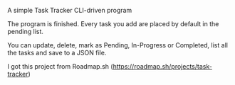 A simple Task Tracker CLI-driven program

The program is finished. Every task you add are placed by default in the pending list.

You can update, delete, mark as Pending, In-Progress or Completed, list all the tasks and save to a JSON file.

I got this project from Roadmap.sh (https://roadmap.sh/projects/task-tracker)
